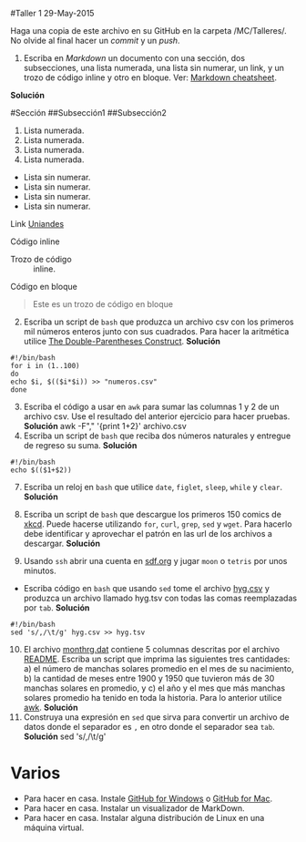 #Taller 1
29-May-2015

Haga una copia de este archivo en su GitHub en la carpeta /MC/Talleres/. No olvide al final hacer un *commit* y un *push*.

1. Escriba en *Markdown* un documento con una sección, dos subsecciones, una lista numerada, una lista sin numerar, un link, y un trozo de código inline y otro en bloque. Ver: [Markdown cheatsheet](https://github.com/adam-p/markdown-here/wiki/Markdown-Cheatsheet).

**Solución**

#Sección
##Subsección1
##Subsección2

1. Lista numerada.
2. Lista numerada.
3. Lista numerada.
4. Lista numerada.

+ Lista sin numerar.
+ Lista sin numerar.
+ Lista sin numerar.
+ Lista sin numerar.

Link [Uniandes](http://www.uniandes.edu.co)

Código inline
<dl>
  <dt>Trozo de código</dt>
  <dd>inline.</dd>
</dl> 

Código en bloque

> Este es un trozo de código 
> en bloque

2. Escriba un script de `bash` que produzca un archivo csv con los primeros mil números enteros junto con sus cuadrados. Para hacer la aritmética utilice [The Double-Parentheses Construct](http://www.tldp.org/LDP/abs/html/dblparens.html).
**Solución**
```
#!/bin/bash
for i in (1..100)
do
echo $i, $(($i*$i)) >> "numeros.csv"
done
```
3. Escriba el código a usar en `awk` para sumar las columnas 1 y 2 de un archivo csv. Use el resultado del anterior ejercicio para hacer pruebas.
**Solución**
awk -F"," '{print $1+$2}' archivo.csv
4. Escriba un script de `bash` que reciba dos números naturales y entregue de regreso su suma.
**Solución**
```
#!/bin/bash
echo $(($1+$2))
```
7. Escriba un reloj en `bash` que utilice `date`, `figlet`, `sleep`, `while` y `clear`.
**Solución** 

8. Escriba un script de `bash` que descargue los primeros 150 comics de [xkcd](http://xkcd.com/). Puede hacerse utilizando `for`, `curl`, `grep`, `sed` y `wget`. Para hacerlo debe identificar y aprovechar el patrón en las url de los archivos a descargar.
**Solución**

9. Usando `ssh` abrir una cuenta en [sdf.org](http://www.sdf.org) y jugar `moon` o `tetris` por unos minutos.
+ Escriba código en `bash` que usando `sed` tome el archivo [hyg.csv](https://raw.githubusercontent.com/ComputoCienciasUniandes/HerramientasComputacionales/master/Lectures/2015-10/LaTeX/hipparcoscat/hyg.csv) y produzca un archivo llamado hyg.tsv con todas las comas reemplazadas por `tab`.
**Solución**
```
#!/bin/bash
sed 's/,/\t/g' hyg.csv >> hyg.tsv
```
10. El archivo [monthrg.dat](https://raw.githubusercontent.com/ComputoCienciasUniandes/MetodosComputacionalesDatos/master/hands_on/solar/monthrg.dat) contiene 5 columnas descritas por el archivo [README](https://github.com/ComputoCienciasUniandes/MetodosComputacionalesDatos/blob/master/hands_on/solar/README). Escriba un script que imprima las siguientes tres cantidades: a) el número de manchas solares promedio en el mes de su nacimiento, b) la cantidad de meses entre 1900 y 1950 que tuvieron más de 30 manchas solares en promedio, y c) el año y el mes que más manchas solares promedio ha tenido en toda la historia. Para lo anterior utilice [awk](http://www.staff.science.uu.nl/~oostr102/docs/nawk/nawkA4.pdf).
**Solución**
11. Construya una expresión en `sed` que sirva para convertir un archivo de datos donde el separador es  `,` en otro donde el separador sea `tab`. 
**Solución**
sed 's/,/\t/g'


# Varios

+ Para hacer en casa. Instale [GitHub for Windows](https://windows.github.com/) o [GitHub for Mac](https://mac.github.com/).
+ Para hacer en casa. Instalar un visualizador de MarkDown.
+ Para hacer en casa. Instalar alguna distribución de Linux en una máquina virtual.
